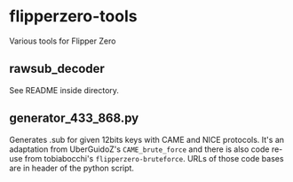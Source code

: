# flipperzero-tools
Various tools for Flipper Zero

## rawsub_decoder
See README inside directory.

## generator_433_868.py
Generates .sub for given 12bits keys with CAME and NICE protocols.
It's an adaptation from UberGuidoZ's `CAME_brute_force` and there is also code re-use from tobiabocchi's `flipperzero-bruteforce`. URLs of those code bases are in header of the python script.


